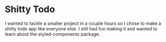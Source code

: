 # Shitty Todo

I wanted to tackle a smaller project in a couple hours so I chose to make a shitty todo app like everyone else. I still had fun making it and wanted to learn about the styled-components package.
